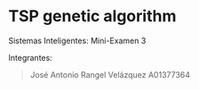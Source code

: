 # TSP genetic algorithm
Sistemas Inteligentes: Mini-Examen 3

Integrantes:
> José Antonio Rangel Velázquez		A01377364